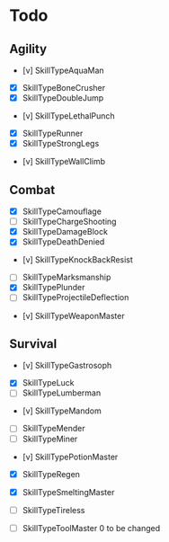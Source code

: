 # Todo

## Agility

- [v] SkillTypeAquaMan
- [x] SkillTypeBoneCrusher
- [x] SkillTypeDoubleJump
- [v] SkillTypeLethalPunch
- [x] SkillTypeRunner
- [x] SkillTypeStrongLegs
- [v] SkillTypeWallClimb

## Combat

- [x] SkillTypeCamouflage
- [ ] SkillTypeChargeShooting
- [x] SkillTypeDamageBlock
- [x] SkillTypeDeathDenied
- [v] SkillTypeKnockBackResist
- [ ] SkillTypeMarksmanship
- [x] SkillTypePlunder
- [ ] SkillTypeProjectileDeflection
- [v] SkillTypeWeaponMaster

## Survival

- [v] SkillTypeGastrosoph
- [x] SkillTypeLuck
- [ ] SkillTypeLumberman
- [v] SkillTypeMandom
- [ ] SkillTypeMender
- [ ] SkillTypeMiner
- [v] SkillTypePotionMaster
- [x] SkillTypeRegen
- [x] SkillTypeSmeltingMaster
- [ ] SkillTypeTireless
- [ ] SkillTypeToolMaster    0 to be changed

